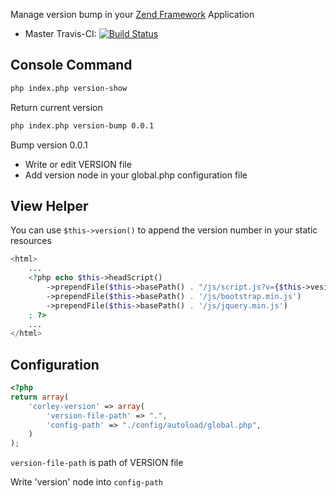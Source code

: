 Manage version bump in your [Zend Framework](https://github.com/zendframework/zf2) Application

* Master Travis-CI: [![Build Status](https://travis-ci.org/gianarb/corley-version-module.svg)](https://travis-ci.org/gianarb/corley-version-module)

## Console Command
```bash
php index.php version-show
```
Return current version

```bash
php index.php version-bump 0.0.1
```
Bump version 0.0.1
* Write or edit VERSION file
* Add version node in your global.php configuration file

## View Helper
You can use ```$this->version()``` to append the version number in your static resources
```php
<html>
    ...    
    <?php echo $this->headScript()
        ->prependFile($this->basePath() . "/js/script.js?v={$this->vesion()}")
        ->prependFile($this->basePath() . '/js/bootstrap.min.js')
        ->prependFile($this->basePath() . '/js/jquery.min.js')
    ; ?>
    ...
</html>
```

## Configuration
```php
<?php
return array(
    'corley-version' => array(
        'version-file-path' => ".",
        'config-path' => "./config/autoload/global.php",
    )
);
```

```version-file-path``` is path of VERSION file

Write 'version' node into ```config-path```
